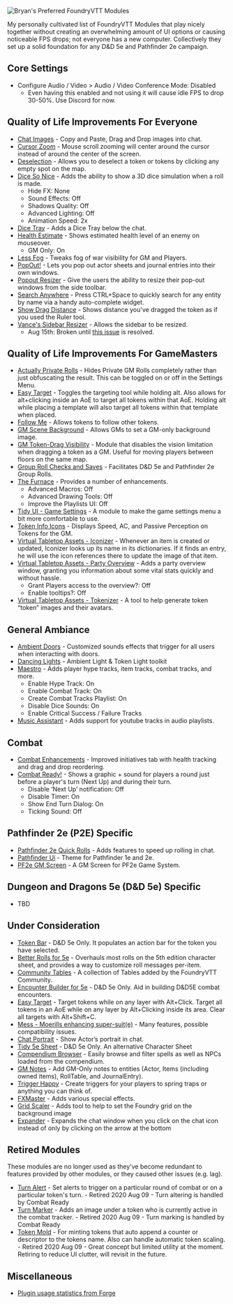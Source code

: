 

![Bryan's Preferred FoundryVTT Modules](https://raw.githubusercontent.com/bryancasler/Bryans-Preferred-Modules-For-FoundryVTT/master/assets/Bryan's%20Preferred%20Modules%20for%20Foundry%20VTT%20-%20Title%20-%20On%20White.png)

<!-- + Bryan's Preferred FoundryVTT Modules + -->

My personally cultivated list of FoundryVTT Modules that play nicely together without creating an overwhelming amount of UI options or causing noticeable FPS drops; not everyone has a new computer. Collectively they set up a solid foundation for any D&D 5e and Pathfinder 2e campaign.

## Core Settings
- Configure Audio / Video > Audio / Video Conference Mode: Disabled
  - Even having this enabled and not using it will cause idle FPS to drop 30-50%. Use Discord for now.

## Quality of Life Improvements For Everyone
- [Chat Images](https://github.com/bmarian/chat-images) - Copy and Paste, Drag and Drop images into chat.
- [Cursor Zoom](https://gitlab.com/foundry-azzurite/cursor-hider) - Mouse scroll zooming will center around the cursor instead of around the center of the screen.
- [Deselection](https://github.com/Sky-Captain-13/foundry/tree/master/deselection) - Allows you to deselect a token or tokens by clicking any empty spot on the map.
- [Dice So Nice](https://gitlab.com/riccisi/foundryvtt-dice-so-nice) - Adds the ability to show a 3D dice simulation when a roll is made.
  - Hide FX: None
  - Sound Effects: Off
  - Shadows Quality: Off
  - Advanced Lighting: Off
  - Animation Speed: 2x
- [Dice Tray](https://gitlab.com/asacolips-projects/foundry-mods/foundry-vtt-dice-calculator) - Adds a Dice Tray below the chat.
- [Health Estimate](https://gitlab.com/tsuki.no.mai/healthestimate) - Shows estimated health level of an enemy on mouseover.
  - GM Only: On
- [Less Fog](https://github.com/trdischat/lessfog) - Tweaks fog of war visibility for GM and Players.
- [PopOut!](https://github.com/kakaroto/fvtt-module-popout) - Lets you pop out actor sheets and journal entries into their own windows.
- [Popout Resizer](https://github.com/Cardagon/popout-resizer) - Give the users the ability to resize their pop-out windows from the side toolbar.
- [Search Anywhere](https://gitlab.com/riccisi/foundryvtt-search-anywhere) - Press CTRL+Space to quickly search for any entity by name via a handy auto-complete widget.
- [Show Drag Distance](https://github.com/wsaunders1014/showdragdistance) - Shows distance you've dragged the token as if you used the Ruler tool.
- [Vance's Sidebar Resizer](https://github.com/VanceCole/vance-sidebar-resizer) - Allows the sidebar to be resized.
  - Aug 15th: Broken until [this issue](https://github.com/VanceCole/vance-sidebar-resizer/pull/1) is resolved.

## Quality of Life Improvements For GameMasters
- [Actually Private Rolls](https://github.com/syl3r86/Actually-Private-Rolls) - Hides Private GM Rolls completely rather than just obfuscating the result. This can be toggled on or off in the Settings Menu.
- [Easy Target](https://bitbucket.org/Fyorl/easy-target/) - Toggles the targeting tool while holding alt. Also allows for alt+clicking inside an AoE to target all tokens within that AoE. Holding alt while placing a template will also target all tokens within that template when placed.
- [Follow Me](https://github.com/Brunhine/FollowMe) - Allows tokens to follow other tokens.
- [GM Scene Background](https://github.com/death-save/gm-bg) - Allows GMs to set a GM-only background image.
- [GM Token-Drag Visibility](https://github.com/SteffanPoulsen/token-drag-visibility) - Module that disables the vision limitation when dragging a token as a GM. Useful for moving players between floors on the same map.
- [Group Roll Checks and Saves](https://github.com/trdischat/grouproll) - Facilitates D&D 5e and Pathfinder 2e Group Rolls.
- [The Furnace](https://github.com/kakaroto/fvtt-module-furnace) - Provides a number of enhancements.
  - Advanced Macros: Off
  - Advanced Drawing Tools: Off
  - Improve the Playlists UI: Off
- [Tidy UI - Game Settings](https://github.com/sdenec/tidy-ui_game-settings) - A module to make the game settings menu a bit more comfortable to use.
- [Token Info Icons](https://github.com/jopeek/fvtt-token-info-icons) - Displays Speed, AC, and Passive Perception on Tokens for the GM.
- [Virtual Tabletop Assets - Iconizer](https://www.vttassets.com/assets/vtta-iconizer) - Whenever an item is created or updated, Iconizer looks up its name in its dictionaries. If it finds an entry, he will use the icon references there to update the image of that item.
- [Virtual Tabletop Assets - Party Overview](https://www.vttassets.com/assets/vtta-party) - Adds a party overview window, granting you information about some vital stats quickly and without hassle.
  - Grant Players access to the overview?: Off
  - Enable tooltips?: Off
- [Virtual Tabletop Assets - Tokenizer](https://www.vttassets.com/assets/vtta-tokenizer) - A tool to help generate token “token” images and their avatars.

## General Ambiance
- [Ambient Doors](https://github.com/EndlesNights/ambientdoors) - Customized sounds effects that trigger for all users when interacting with doors.
- [Dancing Lights](https://github.com/BlitzKraig/fvtt-DancingLights) - Ambient Light & Token Light toolkit
- [Maestro](https://github.com/death-save/maestro) - Adds player hype tracks, item tracks, combat tracks, and more.
  - Enable Hype Track: On
  - Enable Combat Track: On
  - Create Combat Tracks Playlist: On
  - Disable Dice Sounds: On
  - Enable Critical Success / Failure Tracks
- [Music Assistant](https://github.com/temportalflux/MusicAssist) - Adds support for youtube tracks in audio playlists.

## Combat
- [Combat Enhancements](https://gitlab.com/asacolips-projects/foundry-mods/combat-enhancements) - Improved initiatives tab with health tracking and drag and drop reordering.
- [Combat Ready!](https://github.com/smilligan93/combatready) - Shows a graphic + sound for players a round just before a player's turn (Next Up) and during their turn.
  - Disable ‘Next Up’ notification: Off
  - Disable Timer: On
  - Show End Turn Dialog: On
  - Ticking Sound: Off

## Pathfinder 2e (P2E) Specific
- [Pathfinder 2e Quick Rolls](https://gitlab.com/mcarthur.alford/pf2qr) - Adds features to speed up rolling in chat.
- [Pathfinder Ui](https://gitlab.com/sasmira/pathfinder-ui) - Theme for Pathfinder 1e and 2e.
- [PF2e GM Screen](https://gitlab.com/atakanaltiner6/pf2e-gm-screen/) - A GM Screen for PF2e Game System.

## Dungeon and Dragons 5e (D&D 5e) Specific
- TBD

## Under Consideration
- [Token Bar](https://github.com/Kekilla0/TokenBar) - D&D 5e Only. It populates an action bar for the token you have selected.
- [Better Rolls for 5e](https://foundryvtt.com/packages/betterrolls5e/) - Overhauls most rolls on the 5th edition character sheet, and provides a way to customize roll messages per-item.
- [Community Tables](https://foundryvtt.com/packages/foundry_community_tables/) - A collection of Tables added by the FoundryVTT Community.
- [Encounter Builder for 5e](https://foundryvtt.com/packages/encounter-builder-5e/) - D&D 5e Only. Aid in building D&D5E combat encounters.
- [Easy Target](https://foundryvtt.com/packages/easy-target/) - Target tokens while on any layer with Alt+Click. Target all tokens in an AoE while on any layer by Alt+Clicking inside its area. Clear all targets with Alt+Shift+C.
- [Mess - Moerills enhancing super-suit(e)](https://github.com/Moerill/mess) - Many features, possible compatibility issues.
- [Chat Portrait](https://foundryvtt.com/packages/ChatPortrait/) - Show Actor’s portrait in chat.
- [Tidy 5e Sheet](https://github.com/sdenec/tidy5e-sheet) - D&D 5e Only. An alternative Character Sheet
- [Compendium Browser](https://foundryvtt.com/packages/compendium-browser/) - Easily browse and filter spells as well as NPCs loaded from the compendium.
- [GM Notes](https://foundryvtt.com/packages/gm-notes/) - Add GM-Only notes to entities (Actor, Items (including owned items), RollTable, and JournalEntry).
- [Trigger Happy](https://foundryvtt.com/packages/trigger-happy/) - Create triggers for your players to spring traps or anything you can think of.
- [FXMaster](https://gitlab.com/mesfoliesludiques/foundryvtt-fxmaster) - Adds various special effects.
- [Grid Scaler](https://github.com/UberV/scaleGrid) - Adds tool to help to set the Foundry grid on the background image
- [Expander](https://github.com/Sky-Captain-13/foundry/tree/master/expander) - Expands the chat window when you click on the chat icon instead of only by clicking on the arrow at the bottom

## Retired Modules
These modules are no longer used as they’ve become redundant to features provided by other modules, or they caused other issues (e.g. lag).
- [Turn Alert](https://github.com/schultzcole/FVTT-Turn-Alert) - Set alerts to trigger on a particular round of combat or on a particular token's turn. - Retired 2020 Aug 09 - Turn altering is handled by Combat Ready
- [Turn Marker](https://github.com/Brunhine/TurnMarker) - Adds an image under a token who is currently active in the combat tracker. - Retired 2020 Aug 09 - Turn marking is handled by Combat Ready
- [Token Mold](https://github.com/Moerill/token-mold) - For minting tokens that auto append a counter or descriptor to the tokens name. Also can handle automatic token scaling. - Retired 2020 Aug 09 - Great concept but limited utility at the moment. Retiring to reduce UI clutter, will revisit in the future.

## Miscellaneous
- [Plugin usage statistics from Forge](https://i.imgur.com/xRVVed1.png)
